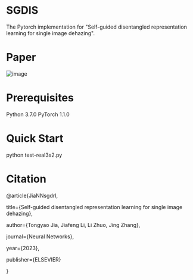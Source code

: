 # SGDIS
The Pytorch implementation for "Self-guided disentangled representation learning for single image dehazing".

# Paper
![image](https://github.com/dehazing/SGDRL/blob/main/fig/unsupervised.png)

# Prerequisites
Python 3.7.0
PyTorch 1.1.0

# Quick Start

python test-real3s2.py 

# Citation
@article{JiaNNsgdrl,

  title={Self-guided disentangled representation learning for single image dehazing},
  
  author={Tongyao Jia, Jiafeng Li, Li Zhuo, Jing Zhang},
  
  journal={Neural Networks},
  
  year={2023},
  
  publisher={ELSEVIER}
  
}


